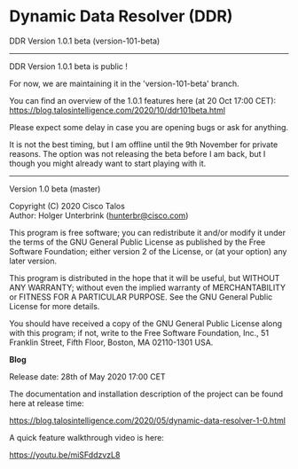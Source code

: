 # Dynamic Data Resolver (DDR) 

DDR Version 1.0.1 beta (version-101-beta)

---

DDR Version 1.0.1 beta is public ! 

For now, we are maintaining it in the 'version-101-beta' branch.

You can find an overview of the 1.0.1 features here (at 20 Oct 17:00 CET):
https://blog.talosintelligence.com/2020/10/ddr101beta.html

Please expect some delay in case you are opening bugs or ask for anything. 

It is not the best timing, but I am offline until the 9th November for private reasons. 
The option was not releasing the beta before I am back, but I though you might already 
want to start playing with it.

---

Version 1.0 beta (master)

Copyright (C) 2020 Cisco Talos  
Author: Holger Unterbrink (hunterbr@cisco.com)

This program is free software; you can redistribute it and/or modify
it under the terms of the GNU General Public License as published by
the Free Software Foundation; either version 2 of the License, or
(at your option) any later version.

This program is distributed in the hope that it will be useful,
but WITHOUT ANY WARRANTY; without even the implied warranty of
MERCHANTABILITY or FITNESS FOR A PARTICULAR PURPOSE.  See the
GNU General Public License for more details.

You should have received a copy of the GNU General Public License along
with this program; if not, write to the Free Software Foundation, Inc.,
51 Franklin Street, Fifth Floor, Boston, MA 02110-1301 USA.

**Blog**

Release date: 28th of May 2020 17:00 CET

The documentation and installation description of the project can be found here at release time:

https://blog.talosintelligence.com/2020/05/dynamic-data-resolver-1-0.html

A quick feature walkthrough video is here:

https://youtu.be/miSFddzvzL8




